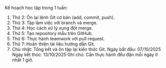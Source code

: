 Kế hoạch học tập trong 1 tuần:
1. Thứ 2: Ôn lại lệnh Git cơ bản (add, commit, push).
2. Thứ 3: Tập làm việc với branch và merge.
3. Thứ 4: Học cách xử lý xung đột merge.
4. Thứ 5: Tạo repository mẫu trên GitHub.
5. Thứ 6: Thực hành teamwork với pull request.
6. Thứ 7: Hoàn thiện tài liệu hướng dẫn Git.
7. Chủ nhật: Tổng kết và ôn tập lại kiến thức Git.
Ngày bắt đầu: 07/10/2025
Ngày kết thúc: 13/10/2025
Ghi chú: Cần thực hành đều đặn mỗi ngày ít nhất 1 giờ.
